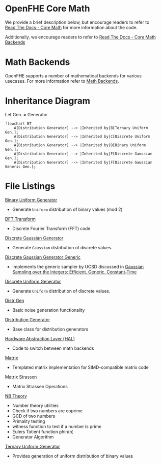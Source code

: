 # OpenFHE Core Math

We provide a brief description below, but encourage readers to refer
to [Read The Docs - Core Math](https://openfhe-development.readthedocs.io/en/latest/assets/sphinx_rsts/modules/core/math/core_math.html) for more information about the code.

Additionally, we encourage readers to refer to [Read The Docs - Core Math Backends](https://openfhe-development.readthedocs.io/en/latest/assets/sphinx_rsts/modules/core/math/core_math_backends.html)

# Math Backends

OpenFHE supports a number of mathematical backends for various usecases. For more information refer to [Math Backends](math_backends.md).

# Inheritance Diagram

Let Gen. = Generator

```mermaid
flowchart BT
    A[Distribution Generator] --> |Inherited by|B[Ternary Uniform Gen.];
    A[Distribution Generator] --> |Inherited by|C[Discrete Uniform Gen.];
    A[Distribution Generator] --> |Inherited by|D[Binary Uniform Gen.];
    A[Distribution Generator] --> |Inherited by|E[Discrete Gaussian Gen.];
    A[Distribution Generator] --> |Inherited by|F[Discrete Gaussian Generic Gen.];
```

# File Listings

[Binary Uniform Generator](binaryuniformgenerator.h)

- Generate `Uniform` distribution of binary values (mod 2)

[DFT Transform](dftransform.h)

- Discrete Fourier Transform (FFT) code

[Discrete Gaussian Generator](discretegaussiangenerator.h)

- Generate `Gaussian` distribution of discrete values.

[Discrete Gaussian Generator Generic](discretegaussiangeneratorgeneric.h)

- Implements the generic sampler by UCSD discussed in [Gaussian Sampling over the Integers:
  Efficient, Generic, Constant-Time](https://eprint.iacr.org/2017/259.pdf)

[Discrete Uniform Generator](discreteuniformgenerator.h)

- Generate `Uniform` distribution of discrete values.

[Distr Gen](distrgen.h)

- Basic noise generation functionality

[Distribution Generator](distributiongenerator.h)

- Base class for distribution generators

[Hardware Abstraction Layer (HAL)](hal.h)

- Code to switch between math backends

[Matrix](matrix.h)

- Templated matrix implementation for SIMD-compatible matrix code

[Matrix Strassen](matrixstrassen.h)

- Matrix Strassen Operations

[NB Theory](nbtheory.h)

- Number theory utilities
- Check if two numbers are coprime
- GCD of two numbers
- Primality testing
- witness function to test if a number is prime
- Eulers Totient function phin(n)
- Generator Algorithm

[Ternary Uniform Generator](ternaryuniformgenerator.h)

- Provides generation of uniform distribution of binary values
